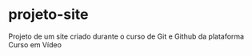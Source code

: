 # projeto-site
Projeto de um site criado durante o curso de Git e Github da plataforma Curso em Vídeo
